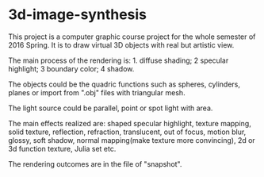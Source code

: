 # 3d-image-synthesis
This project is a computer graphic course project for the whole semester of 2016 Spring. It is to draw virtual 3D objects with real but artistic view. 

The main process of the rendering is: 1. diffuse shading; 2 specular highlight; 3 boundary color; 4 shadow. 

The objects could be the quadric functions such as spheres, cylinders, planes or import from ".obj" files with triangular mesh.

The light source could be parallel, point or spot light with area.

The main effects realized are: shaped specular highlight, texture mapping, solid texture, reflection, refraction, translucent, out of focus, motion blur, glossy, soft shadow, normal mapping(make texture more convincing), 2d or 3d function texture, Julia set etc.

The rendering outcomes are in the file of "snapshot".
